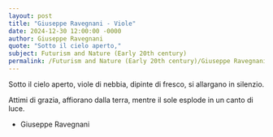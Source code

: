 ```yaml
---
layout: post
title: "Giuseppe Ravegnani - Viole"
date: 2024-12-30 12:00:00 -0000
author: Giuseppe Ravegnani
quote: "Sotto il cielo aperto,"
subject: Futurism and Nature (Early 20th century)
permalink: /Futurism and Nature (Early 20th century)/Giuseppe Ravegnani/Giuseppe Ravegnani - Viole
---
```


Sotto il cielo aperto,
   viole di nebbia,
   dipinte di fresco,
   si allargano in silenzio.

Attimi di grazia,
   affiorano dalla terra,
   mentre il sole esplode
   in un canto di luce.

- Giuseppe Ravegnani
